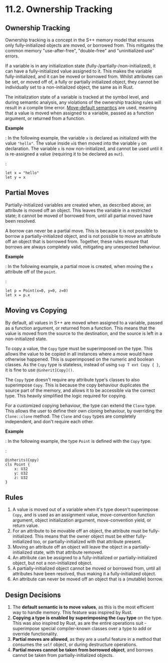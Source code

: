 # 11.2. Ownership Tracking

<primary-label ref="header-label"/>

<secondary-label ref="doc-complete"/>

## Ownership Tracking

Ownership tracking is a concept in the S++ memory model that ensures only fully-initialized objects are moved, or
borrowed from. This mitigates the common memory "use-after-free", "double-free" and "uninitialized use" errors.

If a variable is in any initialization state (fully-/partially-/non-initialized), it can have a fully-initialized value
assigned to it. This makes the variable fully-initialized, and it can be moved or borrowed from. Whilst attributes can
be set, or moved off of, a fully or partially initialized object, they cannot be individually set to a non-initialized
object, the same as in Rust.

The initialization state of a variable is tracked at the symbol level, and during semantic analysis, any violations of
the ownership tracking rules will result in a compile time error. [Move-default semantics](#moving-vs-copying) are used,
meaning that a value is moved when assigned to a variable, passed as a function argument, or returned from a function.

**Example**

:
In the following example, the variable `x` is declared as initialized with the value `"hello"`. The value inside `x`is
then moved into the variable `y` on declaration. The variable `x` is now non-initialized, and cannot be used until it is
re-assigned a value (requiring it to be declared as `mut`).

:
```
let x = "hello"
let y = x
```

## Partial Moves

<secondary-label ref="doc-sect-complete"/>
<secondary-label ref="feature-frozen"/>

Partially-initialized variables are created when, as described above, an attribute is moved off an object. This leaves
the variable in a restricted state; it cannot be moved of borrowed from, until all partial moved have been resolved.

A borrow can never be a partial move. This is because it is not possible to borrow a partially-initialized object, and
is not possible to move an attribute off an object that is borrowed from. Together, these rules ensure that borrows are
always completely valid, mitigating any unexpected behaviour.

**Example**

:
In the following example, a partial move is created, when moving the `x` attribute off of the `point`.

:
```
let p = Point(x=0, y=0, z=0)
let x = p.x
```

## Moving vs Copying

<secondary-label ref="doc-sect-complete"/>
<secondary-label ref="feature-not-impl-yet"/>

By default, all values in S++ are moved when assigned to a variable, passed as a function argument, or returned from a
function. This means that the value is moved from the source to the destination, and the source is left in a
non-initialized state.

To copy a value, the `Copy` type must be superimposed on the type. This allows the value to be copied in all instances
where a move would have otherwise happened. This is superimposed on the numeric and boolean classes. As the `Copy` type
is stateless, instead of using `sup T ext Copy { }`, it is fine to use `@inherit[Copy]()`.

The `Copy` type doesn't require any attribute type's classes to also superimpose `Copy`. This is because the copy
behaviour duplicates the source part of the memory, and allows it to be accessible via the correct type. This heavily
simplified the logic required for copying.

For a customized copying behaviour, the type can extend the `Clone` type. This allows the user to define their own
_cloning_ behaviour, by overriding the `Clone::clone` method. The `Clone` and `Copy` types are completely independent,
and don't require each other.

**Example**

:
In the following example, the type `Point` is defined with the `Copy` type.

:
```
@inherits(Copy)
cls Point {
    x: U32
    y: U32
    z: U32
}
```

## Rules

<secondary-label ref="doc-sect-complete"/>
<secondary-label ref="doc-sect-subj-update"/>

1. A value is moved out of a variable when it's type doesn't superimpose `Copy`, and is used as an assignment value,
   move-convention function argument, object initialization argument, move-convention yield, or return value.
2. For an attribute to be movable off an object, the attribute must be fully-initialized. This means that the owner
   object must be either fully-initialized too, or partially-initialized with that attribute present.
3. Moving an attribute off an object will leave the object in a partially-initialized state, with that attribute
   removed.
4. An attribute can be assigned to a fully-initialized or partially-initialized object, but not a non-initialized
   object.
5. A partially-initialized object cannot be moved or borrowed from, until all attributes have been resolved, thus making
   it a fully-initialized object.
6. An attribute can never be moved off an object that is a (mutable) borrow.

## Design Decisions

<secondary-label ref="doc-sect-complete"/>

1. The **default semantic is to move values**, as this is the most efficient way to handle memory. This feature was
   inspired by Rust.
2. **Copying a type is enabled by superimposing the `Copy` type** on the type. This was also inspired by Rust, as are
   the
   entire operations suit - superimpose special compiler-known classes over a type to add or override functionality.
3. **Partial moves are allowed**, as they are a useful feature in a method that consumes the `self` object, or during
   destructure operations.
4. **Partial moves cannot be taken from borrowed object**, and borrows cannot be taken from partially-initialized
   objects.
